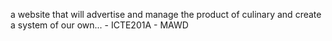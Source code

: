 a website that will advertise and manage the product of culinary and create a system of our own... - ICTE201A - MAWD